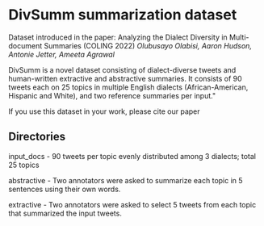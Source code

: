 # DivSumm summarization dataset

Dataset introduced in the paper: Analyzing the Dialect Diversity in Multi-document Summaries (COLING 2022)
_Olubusayo Olabisi, Aaron Hudson, Antonie Jetter, Ameeta Agrawal_


DivSumm is a novel dataset consisting of dialect-diverse tweets and human-written extractive and abstractive summaries. It consists of 90 tweets each on 25 topics in multiple English dialects (African-American, Hispanic and White), and two reference summaries per input."


If you use this dataset in your work, please cite our paper

## Directories

input_docs - 90 tweets per topic evenly distributed among 3 dialects; total 25 topics

abstractive - Two annotators were asked to summarize each topic in 5 sentences using their own words. 

extractive - Two annotators were asked to select 5 tweets from each topic that summarized the input tweets.
